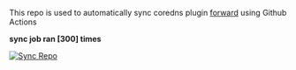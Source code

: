 This repo is used to automatically sync coredns plugin [forward](https://github.com/QZLin/forward) using Github Actions

**sync job ran [300] times**

[![Sync Repo](https://github.com/QZLin/coredns-extract/actions/workflows/sync.yaml/badge.svg)](https://github.com/QZLin/coredns-extract/actions/workflows/sync.yaml)
